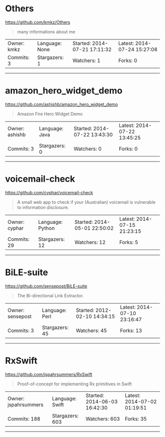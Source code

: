 # Others

https://github.com/kmkz/Others
<blockquote>
many informations about me  
</blockquote>

<table>
<tr><td>Owner: kmkz</td>
    <td>Language: None</td>
    <td>Started: 2014-07-21 17:11:32</td>
    <td>Latest: 2014-07-24 15:27:08</td></tr>
<tr><td>Commits: 3</td>
    <td>Stargazers: 1</td>
    <td>Watchers: 1</td>
    <td>Forks: 0</td></tr>
</table>

---

# amazon_hero_widget_demo

https://github.com/ashishb/amazon_hero_widget_demo
<blockquote>
Amazon Fire Hero Widget Demo
</blockquote>

<table>
<tr><td>Owner: ashishb</td>
    <td>Language: Java</td>
    <td>Started: 2014-07-22 13:43:30</td>
    <td>Latest: 2014-07-22 13:45:25</td></tr>
<tr><td>Commits: 3</td>
    <td>Stargazers: 0</td>
    <td>Watchers: 0</td>
    <td>Forks: 0</td></tr>
</table>

---

# voicemail-check

https://github.com/cyphar/voicemail-check
<blockquote>
A small web app to check if your (Australian) voicemail is vulnerable to information disclosure.
</blockquote>

<table>
<tr><td>Owner: cyphar</td>
    <td>Language: Python</td>
    <td>Started: 2014-05-01 22:50:02</td>
    <td>Latest: 2014-07-15 21:23:15</td></tr>
<tr><td>Commits: 29</td>
    <td>Stargazers: 12</td>
    <td>Watchers: 12</td>
    <td>Forks: 5</td></tr>
</table>

---

# BiLE-suite

https://github.com/sensepost/BiLE-suite
<blockquote>
The Bi-directional Link Extractor.
</blockquote>

<table>
<tr><td>Owner: sensepost</td>
    <td>Language: Perl</td>
    <td>Started: 2012-02-10 14:34:15</td>
    <td>Latest: 2014-07-10 23:16:47</td></tr>
<tr><td>Commits: 3</td>
    <td>Stargazers: 45</td>
    <td>Watchers: 45</td>
    <td>Forks: 13</td></tr>
</table>

---

# RxSwift

https://github.com/jspahrsummers/RxSwift
<blockquote>
Proof-of-concept for implementing Rx primitives in Swift
</blockquote>

<table>
<tr><td>Owner: jspahrsummers</td>
    <td>Language: Swift</td>
    <td>Started: 2014-06-03 16:42:30</td>
    <td>Latest: 2014-07-02 01:19:51</td></tr>
<tr><td>Commits: 188</td>
    <td>Stargazers: 603</td>
    <td>Watchers: 603</td>
    <td>Forks: 35</td></tr>
</table>

---

